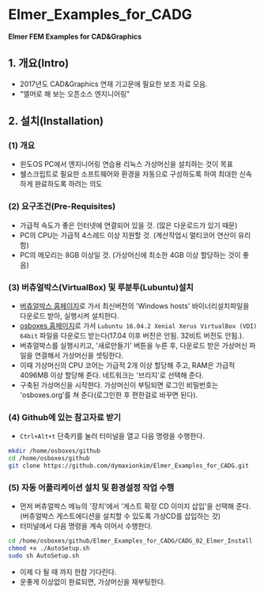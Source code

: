 # Elmer_Examples_for_CADG

__Elmer FEM Examples for CAD&Graphics__


## 1. 개요(Intro)

* 2017년도 CAD&Graphics 연재 기고문에 필요한 보조 자료 모음.
* "엘머로 해 보는 오픈소스 엔지니어링"


## 2. 설치(Installation)

### (1) 개요
* 윈도OS PC에서 엔지니어링 연습용 리눅스 가상머신을 설치하는 것이 목표
* 쉘스크립트로 필요한 소프트웨어와 환경을 자동으로 구성하도록 하여 최대한 신속하게 완료하도록 하려는 의도

### (2) 요구조건(Pre-Requisites)
* 가급적 속도가 좋은 인터넷에 연결되어 있을 것. (많은 다운로드가 있기 때문)
* PC의 CPU는 가급적 4스레드 이상 지원할 것. (계산작업시 멀티코어 연산이 유리함)
* PC의 메모리는 8GB 이상일 것. (가상머신에 최소한 4GB 이상 할당하는 것이 좋음)

### (3) 버츄얼박스(VirtualBox) 및 루분투(Lubuntu)설치
* [버츄얼박스 홈페이지](https://www.virtualbox.org/wiki/Downloads)로 가서 최신버전의 'Windows hosts' 바이너리설치파일을 다운로드 받아, 실행시켜 설치한다.
* [osboxes 홈페이지](http://www.osboxes.org/lubuntu/)로 가서 `Lubuntu 16.04.2 Xenial Xerus VirtualBox (VDI) 64bit` 파일을 다운로드 받는다(17.04 이후 버전은 안됨. 32비트 버전도 안됨.).
* 버츄얼박스를 실행시키고, '새로만들기' 버튼을 누른 후, 다운로드 받은 가상머신 파일을 연결해서 가상머신을 셋팅한다.
* 이때 가상머신의 CPU 코어는 가급적 2개 이상 할당해 주고, RAM은 가급적 4096MB 이상 할당해 준다.  네트워크는 '브리지'로 선택해 준다.
* 구축된 가상머신을 시작한다.  가상머신이 부팅되면 로그인 비밀번호는 'osboxes.org'를 쳐 준다(로그인한 후 편한걸로 바꾸면 된다).

### (4) Github에 있는 참고자료 받기
* `Ctrl+Alt+t` 단축키를 눌러 터미널을 열고 다음 명령을 수행한다.

```bash
mkdir /home/osboxes/github
cd /home/osboxes/github
git clone https://github.com/dymaxionkim/Elmer_Examples_for_CADG.git
```

### (5) 자동 어플리케이션 설치 및 환경설정 작업 수행
* 먼저 버츄얼박스 메뉴의 '장치'에서 '게스트 확장 CD 이미지 삽입'을 선택해 준다. (버츄얼박스 게스트에디션을 설치할 수 있도록 가상CD를 삽입하는 것)
* 터미널에서 다음 명령을 계속 이어서 수행한다.

```bash
cd /home/osboxes/github/Elmer_Examples_for_CADG/CADG_02_Elmer_Install
chmod +x ./AutoSetup.sh
sudo sh AutoSetup.sh
```

* 이제 다 될 때 까지 한참 기다린다.
* 운좋게 이상없이 완료되면, 가상머신을 재부팅한다.




